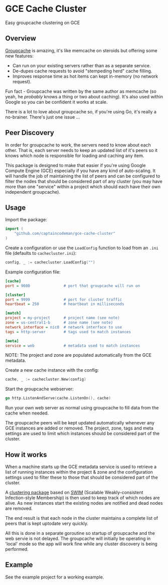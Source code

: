 # GCE Cache Cluster

Easy groupcache clustering on GCE

## Overview

[Groupcache](https://github.com/golang/groupcache) is amazing, it's like
memcache on steroids but offering some new features:

* Can run on your existing servers rather than as a separate service.
* De-dupes cache requests to avoid "stempeding herd" cache filling.
* Improves response time as hot items can kept in-memory (no network request).

Fun fact - Groupcache was written by the same author as memcache (so yeah, he
_probably_ knows a thing or two about caching). It's also used within Google
so you can be confident it works at scale.

There is a lot to love about groupcache so, if you're using Go, it's
really a no-brainer. There's just one issue ...

## Peer Discovery

In order for groupcache to work, the servers need to know about each other.
That is, each server needs to keep an updated list of it's peers so it knows
which node is responsible for loading and caching any item.

This package is designed to make that easier if you're using Google Compute
Engine (GCE) especially if you have any kind of auto-scaling. It will handle
the job of maintaining the list of peers and can be configured to filter the
nodes that should be considered part of any cluster (you may have more than
one "service" within a project which should each have their own independent
groupcache).

## Usage

Import the package:

```go
import (
    "github.com/captaincodeman/gce-cache-cluster"
)
```

Create a configuration or use the `LoadConfig` function to load from an `.ini`
file (defaults to `cachecluster.ini`):

```go
config, _ := cachecluster.LoadConfig("")
```

Example configuration file:

```ini
[cache]
port = 9080               # port that groupcache will run on

[cluster]
port = 9999               # port for cluster traffic
heartbeat = 250           # heartbeat in milliseconds

[match]
project = my-project      # project name (see note)
zone = us-central1-b      # zone name (see note)
network_interface = nic0  # network interface to use
tags = http-server        # tags used to match instances

[meta]
service = web             # metadata used to match instances
```

NOTE: The project and zone are populated automatically from the GCE metadata.

Create a new cache instance with the config:

```go
cache, _ := cachecluster.New(config)
```

Start the groupcache webserver:

```go
go http.ListenAndServe(cache.ListenOn(), cache)
```

Run your own web server as normal using groupcache to fill data from the
cache when needed.

The groupcache peers will be kept updated automatically whenever any GCE
instances are added or removed. The project, zone, tags and meta settings
are used to limit which instances should be considered part of the cluster.

## How it works

When a machine starts up the GCE metadata service is used to retrieve a list
of running instances within the project & zone and the configuration settings
used to filter these to those that should be considered part of the cluster.

A [clustering package](https://github.com/clockworksoul/smudge) based on
[SWIM](https://www.cs.cornell.edu/~asdas/research/dsn02-swim.pdf)
(Scalable Weakly-consistent Infection-style Membership) is then used to keep
track of which nodes are alive. As new instances start the existing nodes are
notified and dead nodes are removed.

The end result is that each node in the cluster maintains a complete list of
peers that is kept uptodate very quickly.

All this is done in a separate goroutine so startup of groupcache and the web
servie is not delayed. The groupcache will initially be operating in 'local'
mode so the app will work fine while any cluster discovery is being performed.

## Example

See the example project for a working example.
